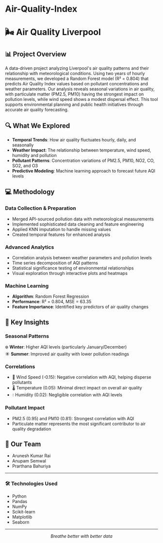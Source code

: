 # Air-Quality-Index
# 🌬️ Air Quality Liverpool

## 📊 Project Overview
A data-driven project analyzing Liverpool's air quality patterns and their relationship with meteorological conditions. Using two years of hourly measurements, we developed a Random Forest model (R² = 0.804) that predicts Air Quality Index values based on pollutant concentrations and weather parameters. Our analysis reveals seasonal variations in air quality, with particulate matter (PM2.5, PM10) having the strongest impact on pollution levels, while wind speed shows a modest dispersal effect. This tool supports environmental planning and public health initiatives through accurate air quality forecasting.

## 🔍 What We Explored
- **Temporal Trends**: How air quality fluctuates hourly, daily, and seasonally
- **Weather Impact**: The relationship between temperature, wind speed, humidity and pollution
- **Pollutant Patterns**: Concentration variations of PM2.5, PM10, NO2, CO, SO2, and O3
- **Predictive Modeling**: Machine learning approach to forecast future AQI levels

## 💻 Methodology

### Data Collection & Preparation
- Merged API-sourced pollution data with meteorological measurements
- Implemented sophisticated data cleaning and feature engineering
- Applied KNN imputation to handle missing values
- Created temporal features for enhanced analysis

### Advanced Analytics
- Correlation analysis between weather parameters and pollution levels
- Time series decomposition of AQI patterns
- Statistical significance testing of environmental relationships
- Visual exploration through interactive plots and heatmaps

### Machine Learning
- **Algorithm**: Random Forest Regression
- **Performance**: R² = 0.804, MSE = 63.35
- **Feature Importance**: Identified key predictors of air quality changes

## 🔑 Key Insights

### Seasonal Patterns
❄️ **Winter**: Higher AQI levels (particularly January/December)  
☀️ **Summer**: Improved air quality with lower pollution readings

### Correlations
- 💨 Wind Speed (-0.15): Negative correlation with AQI, helping disperse pollutants
- 🌡️ Temperature (0.05): Minimal direct impact on overall air quality
- 💧 Humidity (0.02): Negligible correlation with AQI levels

### Pollutant Impact
- PM2.5 (0.95) and PM10 (0.81): Strongest correlation with AQI
- Particulate matter represents the most significant contributor to air quality degradation

## 👥 Our Team
- Arunesh Kumar Rai
- Anupam Semwal
- Prarthana Bahuriya

---

### 🛠️ Technologies Used
- Python
- Pandas
- NumPy
- Scikit-learn
- Matplotlib
- Seaborn

---

<p align="center">
  <i>Breathe better with better data</i>
</p>
